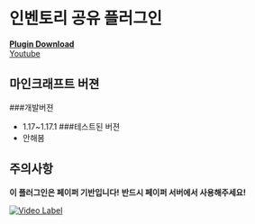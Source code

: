 # 인벤토리 공유 플러그인

[**Plugin Download**](https://github.com/the-sugar-tree/InventoryShare/releases/download/1.1/InventoryShare-1.1.jar)  
[Youtube](https://www.youtube.com/channel/UCtqLK2FrJI9BNB0BI8-sWHA)

## 마인크래프트 버젼
###개발버젼
- 1.17~1.17.1
###테스트된 버젼
- 안해봄

## 주의사항
**이 플러그인은 페이퍼 기반입니다!**
**반드시 페이퍼 서버에서 사용해주세요!**

[![Video Label](http://img.youtube.com/vi/PI6eTCOs-x4/0.jpg)](https://www.youtube.com/watch?v=PI6eTCOs-x4)